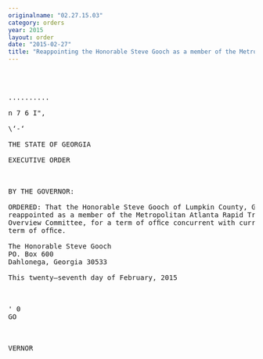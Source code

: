 ```yaml
---
originalname: "02.27.15.03"
category: orders
year: 2015
layout: order
date: "2015-02-27"
title: "Reappointing the Honorable Steve Gooch as a member of the Metropolitan Atlanta Rapid Transit Overview Committee"
---
```

<pre>
  
 

..........

n 7 6 I",

\‘-‘

THE STATE OF GEORGIA

EXECUTIVE ORDER

 

BY THE GOVERNOR:

ORDERED: That the Honorable Steve Gooch of Lumpkin County, Georgia, is
reappointed as a member of the Metropolitan Atlanta Rapid Transit
Overview Committee, for a term of ofﬁce concurrent with current
term of ofﬁce.

The Honorable Steve Gooch
PO. Box 600
Dahlonega, Georgia 30533

This twenty—seventh day of February, 2015

     

' 0
GO

    

VERNOR

   
 

 

</pre>
